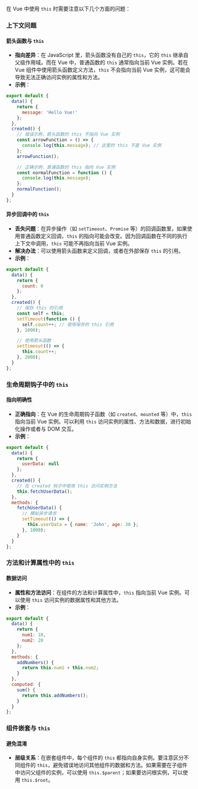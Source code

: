 在 Vue 中使用 `this` 时需要注意以下几个方面的问题：

### 上下文问题
#### 箭头函数与 `this`
- **指向差异**：在 JavaScript 里，箭头函数没有自己的 `this`，它的 `this` 继承自父级作用域。而在 Vue 中，普通函数的 `this` 通常指向当前 Vue 实例。若在 Vue 组件中使用箭头函数定义方法，`this` 不会指向当前 Vue 实例，这可能会导致无法正确访问实例的属性和方法。
- **示例**：
```javascript
export default {
  data() {
    return {
      message: 'Hello Vue!'
    };
  },
  created() {
    // 错误示例，箭头函数的 this 不指向 Vue 实例
    const arrowFunction = () => {
      console.log(this.message); // 这里的 this 不是 Vue 实例
    };
    arrowFunction();

    // 正确示例，普通函数的 this 指向 Vue 实例
    const normalFunction = function () {
      console.log(this.message);
    };
    normalFunction();
  }
};
```

#### 异步回调中的 `this`
- **丢失问题**：在异步操作（如 `setTimeout`、`Promise` 等）的回调函数里，如果使用普通函数定义回调，`this` 的指向可能会改变。因为回调函数在不同的执行上下文中调用，`this` 可能不再指向当前 Vue 实例。
- **解决办法**：可以使用箭头函数来定义回调，或者在外部保存 `this` 的引用。
- **示例**：
```javascript
export default {
  data() {
    return {
      count: 0
    };
  },
  created() {
    // 保存 this 的引用
    const self = this;
    setTimeout(function () {
      self.count++; // 使用保存的 this 引用
    }, 1000);

    // 使用箭头函数
    setTimeout(() => {
      this.count++;
    }, 2000);
  }
};
```

### 生命周期钩子中的 `this`
#### 指向明确性
- **正确指向**：在 Vue 的生命周期钩子函数（如 `created`、`mounted` 等）中，`this` 指向当前 Vue 实例。可以利用 `this` 访问实例的属性、方法和数据，进行初始化操作或者与 DOM 交互。
- **示例**：
```javascript
export default {
  data() {
    return {
      userData: null
    };
  },
  created() {
    // 在 created 钩子中使用 this 访问实例方法
    this.fetchUserData();
  },
  methods: {
    fetchUserData() {
      // 模拟异步请求
      setTimeout(() => {
        this.userData = { name: 'John', age: 30 };
      }, 1000);
    }
  }
};
```

### 方法和计算属性中的 `this`
#### 数据访问
- **属性和方法访问**：在组件的方法和计算属性中，`this` 指向当前 Vue 实例。可以使用 `this` 访问实例的数据属性和其他方法。
- **示例**：
```javascript
export default {
  data() {
    return {
      num1: 10,
      num2: 20
    };
  },
  methods: {
    addNumbers() {
      return this.num1 + this.num2;
    }
  },
  computed: {
    sum() {
      return this.addNumbers();
    }
  }
};
```

### 组件嵌套与 `this`
#### 避免混淆
- **层级关系**：在嵌套组件中，每个组件的 `this` 都指向自身实例。要注意区分不同组件的 `this`，避免错误地访问其他组件的数据和方法。如果需要在子组件中访问父组件的实例，可以使用 `this.$parent`；如果要访问根实例，可以使用 `this.$root`。 